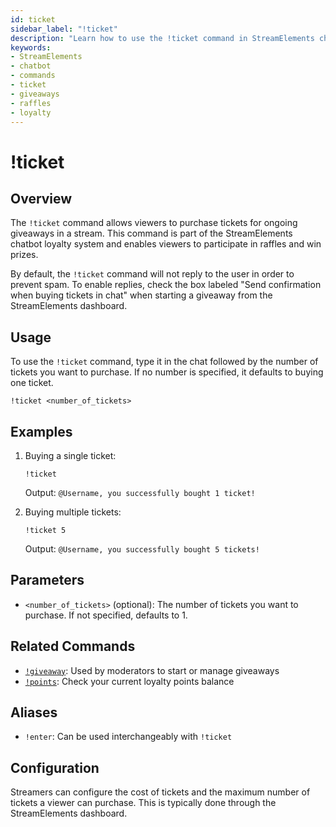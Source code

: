 ```yaml
---
id: ticket
sidebar_label: "!ticket"
description: "Learn how to use the !ticket command in StreamElements chatbot to purchase tickets for giveaways and participate in raffles."
keywords:
- StreamElements
- chatbot
- commands
- ticket
- giveaways
- raffles
- loyalty
---
```


# !ticket

## Overview

The `!ticket` command allows viewers to purchase tickets for ongoing giveaways in a stream. This command is part of the StreamElements chatbot loyalty system and enables viewers to participate in raffles and win prizes.

By default, the `!ticket` command will not reply to the user in order to prevent spam. To enable replies, check the box labeled "Send confirmation when buying tickets in chat" when starting a giveaway from the StreamElements dashboard.

## Usage

To use the `!ticket` command, type it in the chat followed by the number of tickets you want to purchase. If no number is specified, it defaults to buying one ticket.

```
!ticket <number_of_tickets>
```

## Examples

1. Buying a single ticket:
   ```
   !ticket
   ```
   Output: `@Username, you successfully bought 1 ticket!`

2. Buying multiple tickets:
   ```
   !ticket 5
   ```
   Output: `@Username, you successfully bought 5 tickets!`

## Parameters

- `<number_of_tickets>` (optional): The number of tickets you want to purchase. If not specified, defaults to 1.

## Related Commands

- [`!giveaway`](giveaway.md): Used by moderators to start or manage giveaways
- [`!points`](points.md): Check your current loyalty points balance

## Aliases

- `!enter`: Can be used interchangeably with `!ticket`

## Configuration

Streamers can configure the cost of tickets and the maximum number of tickets a viewer can purchase. This is typically done through the StreamElements dashboard.

